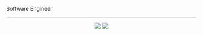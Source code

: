 Software Engineer

---

<p align="center">
  <img src="https://github-readme-stats.vercel.app/api/top-langs/?username=selimann&layout=compact&theme=tokyonight&hide_border=true" />
  <img src="https://github-readme-stats.vercel.app/api?username=selimann&show_icons=true&theme=tokyonight&hide_border=true" />
</p>

